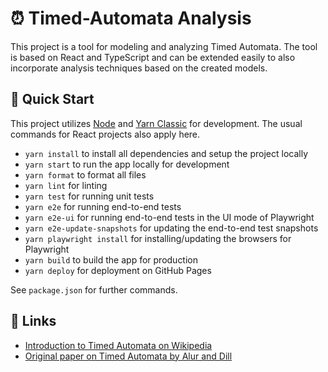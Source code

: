 # ⏰ Timed-Automata Analysis

This project is a tool for modeling and analyzing Timed Automata.
The tool is based on React and TypeScript and can be extended easily to also incorporate analysis techniques based on the created models.

## 🚀 Quick Start

This project utilizes [Node](https://nodejs.org/) and [Yarn Classic](https://classic.yarnpkg.com/) for development.
The usual commands for React projects also apply here.

- `yarn install` to install all dependencies and setup the project locally
- `yarn start` to run the app locally for development
- `yarn format` to format all files
- `yarn lint` for linting
- `yarn test` for running unit tests
- `yarn e2e` for running end-to-end tests
- `yarn e2e-ui` for running end-to-end tests in the UI mode of Playwright
- `yarn e2e-update-snapshots` for updating the end-to-end test snapshots
- `yarn playwright install` for installing/updating the browsers for Playwright
- `yarn build` to build the app for production
- `yarn deploy` for deployment on GitHub Pages

See `package.json` for further commands.

## 🔗 Links

- [Introduction to Timed Automata on Wikipedia](https://en.wikipedia.org/wiki/Timed_automaton)
- [Original paper on Timed Automata by Alur and Dill](https://doi.org/10.1007/BFb0032042)
